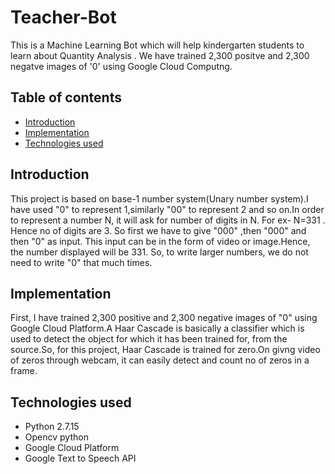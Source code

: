 # Teacher-Bot
This is a Machine Learning Bot which will help kindergarten students to learn about Quantity Analysis .
We have trained 2,300 positve and 2,300 negatve images of '0' using Google Cloud Computng.
## Table of contents
* [Introduction](#introduction)
* [Implementation](#implementation)
* [Technologies used](#technologies-used)
## Introduction
This project is based on base-1 number system(Unary number system).I have used "0" to represent 1,similarly "00" to represent 2 and so on.In order to represent a number N, it will ask for number of digits in N.
For ex- N=331 . Hence no of digits are 3. So first we have to give "000" ,then "000" and then "0" as input. This input can be in the form of video or image.Hence, the number displayed will be 331.
So, to write larger numbers, we do not need to write "0" that much times.
## Implementation
First, I have trained 2,300 positive and 2,300 negative images of "0" using Google Cloud Platform.A Haar Cascade is basically a classifier which is used to detect the object for which it has been trained for, from the source.So, for this project, Haar Cascade is trained for zero.On givng video of zeros through webcam, it can easily detect and count no of zeros in a frame.   

## Technologies used
* Python 2.7.15
* Opencv python
* Google Cloud Platform
* Google Text to Speech API
